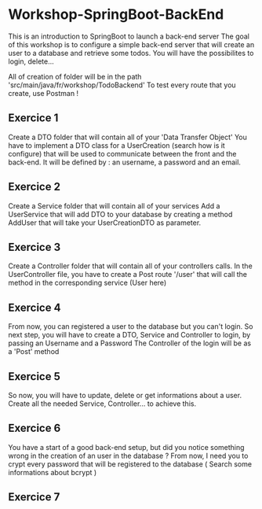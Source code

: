 # Workshop-SpringBoot-BackEnd
This is an introduction to SpringBoot to launch a back-end server
The goal of this workshop is to configure a simple back-end server that will create an user to a database and retrieve some todos.
You will have the possibilites to login, delete...

All of creation of folder will be in the path 'src/main/java/fr/workshop/TodoBackend'
To test every route that you create, use Postman !

## Exercice 1
Create a DTO folder that will contain all of your 'Data Transfer Object'
You have to implement a DTO class for a UserCreation (search how is it configure) that will be used to communicate between the front and the back-end.
It will be defined by : an username, a password and an email.

## Exercice 2
Create a Service folder that will contain all of your services
Add a UserService that will add DTO to your database by creating a method AddUser that will take your UserCreationDTO as parameter.

## Exercice 3
Create a Controller folder that will contain all of your controllers calls.
In the UserController file, you have to create a Post route '/user' that will call the method in the corresponding service (User here)

## Exercice 4
From now, you can registered a user to the database but you can't login. So next step, you will have to create a DTO, Service and Controller to login, by passing an Username and a Password
The Controller of the login will be as a 'Post' method

## Exercice 5
So now, you will have to update, delete or get informations about a user.
Create all the needed Service, Controller... to achieve this.

## Exercice 6
You have a start of a good back-end setup, but did you notice something wrong in the creation of an user in the database ?
From now, I need you to crypt every password that will be registered to the database ( Search some informations about bcrypt )

## Exercice 7

